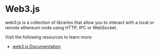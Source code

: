 # Web3.js

web3.js is a collection of libraries that allow you to interact with a local or remote ethereum node using HTTP, IPC or WebSocket.

Visit the following resources to learn more:

- [web3.js Documentation](https://web3js.readthedocs.io/)
